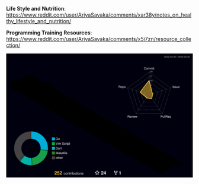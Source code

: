 **Life Style and Nutrition**:  
https://www.reddit.com/user/AriyaSavaka/comments/xar38y/notes_on_healthy_lifestyle_and_nutrition/

**Programming Training Resources**:  
https://www.reddit.com/user/AriyaSavaka/comments/x5i7zn/resource_collection/

![](./profile-3d-contrib/profile-night-rainbow.svg)
